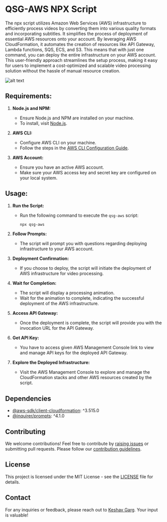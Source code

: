 # QSG-AWS NPX Script

The npx script utilizes Amazon Web Services (AWS) infrastructure to efficiently process videos by converting them into various quality formats and incorporating subtitles. It simplifies the process of deployment of essential AWS resources onto your account. By leveraging AWS CloudFormation, it automates the creation of resources like API Gateway, Lambda functions, SQS, ECS, and S3. This means that with just one command, you can deploy the entire infrastructure on your AWS account. This user-friendly approach streamlines the setup process, making it easy for users to implement a cost-optimized and scalable video processing solution without the hassle of manual resource creation.

![alt text](https://github.com/keshav2003garg/qsg-aws/tree/main/example/aws-infra.png?raw=true)

## Requirements:

1. **Node.js and NPM:**

    - Ensure Node.js and NPM are installed on your machine.
    - To install, visit [Node.js](https://nodejs.org/).

2. **AWS CLI:**

    - Configure AWS CLI on your machine.
    - Follow the steps in the [AWS CLI Configuration Guide](https://docs.aws.amazon.com/cli/latest/userguide/getting-started-install.html).

3. **AWS Account:**
    - Ensure you have an active AWS account.
    - Make sure your AWS access key and secret key are configured on your local system.

## Usage:

1. **Run the Script:**
    - Run the following command to execute the `qsg-aws` script:
        ```bash
        npx qsg-aws
        ```
2. **Follow Prompts:**

    - The script will prompt you with questions regarding deploying infrastructure to your AWS account.

3. **Deployment Confirmation:**

    - If you choose to deploy, the script will initiate the deployment of AWS infrastructure for video processing.

4. **Wait for Completion:**

    - The script will display a processing animation.
    - Wait for the animation to complete, indicating the successful deployment of the AWS infrastructure.

5. **Access API Gateway:**

    - Once the deployment is complete, the script will provide you with the invocation URL for the API Gateway.

6. **Get API Key:**

    - You have to access given AWS Management Console link to view and manage API keys for the deployed API Gateway.

7. **Explore the Deployed Infrastructure:**
    - Visit the AWS Management Console to explore and manage the CloudFormation stacks and other AWS resources created by the script.

## Dependencies

-   [@aws-sdk/client-cloudformation](https://www.npmjs.com/package/@aws-sdk/client-cloudformation): ^3.515.0
-   [@inquirer/prompts](https://www.npmjs.com/package/@inquirer/prompts): ^4.1.0

## Contributing

We welcome contributions! Feel free to contribute by [raising issues](https://github.com/keshav2003garg/quality-subs-generator/issues) or submitting pull requests. Please follow our [contribution guidelines](CONTRIBUTING.md).

## License

This project is licensed under the MIT License - see the [LICENSE](LICENSE) file for details.

## Contact

For any inquiries or feedback, please reach out to [Keshav Garg](https://github.com/keshav2003garg). Your input is valuable!
